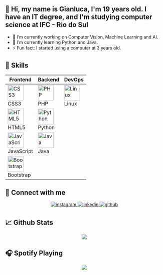 <!-- <div align="center">
  <img src="https://rishavanand.github.io/static/images/greetings.gif" width="100%" />
</div> -->

## 👋 Hi, my name is Gianluca, I'm 19 years old. I have an IT degree, and I'm studying computer science at IFC - Rio do Sul 

- 🔭 I’m currently working on Computer Vision, Machine Learning and AI.
- 🌱 I’m currently learning Python and Java.
- ⚡ Fun fact: I started using a computer at 3 years old.

## 🔧 Skills
| Frontend                                  | Backend                                 | DevOps                                |
|-------------------------------------------|-----------------------------------------|--------------------------------------|
| <img src="https://profilinator.rishav.dev/skills-assets/css3-original-wordmark.svg" alt="CSS3" height="50" /><br> CSS3  | <img src="https://profilinator.rishav.dev/skills-assets/php-original.svg" alt="PHP" height="50" /><br> PHP | <img src="https://profilinator.rishav.dev/skills-assets/linux-original.svg" alt="Linux" height="50" /><br> Linux |
| <img src="https://profilinator.rishav.dev/skills-assets/html5-original-wordmark.svg" alt="HTML5" height="50" /><br> HTML5 | <img src="https://profilinator.rishav.dev/skills-assets/python-original.svg" alt="Python" height="50" /><br> Python |                                        |
| <img src="https://profilinator.rishav.dev/skills-assets/javascript-original.svg" alt="JavaScript" height="50" /><br> JavaScript | <img src="https://profilinator.rishav.dev/skills-assets/java-original-wordmark.svg" alt="Java" height="50" /><br> Java |                                        |
| <img src="https://profilinator.rishav.dev/skills-assets/bootstrap-plain.svg" alt="Bootstrap" height="50" /><br> Bootstrap |                                         |                                        |

## 🤝 Connect with me

<div align="center">
  <a href="https://instagram.com/GIANLUCA_SFX" target="_blank">
    <img src="https://img.shields.io/badge/instagram-%23000000.svg?&style=for-the-badge&logo=instagram&logoColor=white" alt="instagram" style="margin-bottom: 5px;" />
  </a>
  <a href="https://linkedin.com/in/gianlucazugno" target="_blank">
    <img src="https://img.shields.io/badge/linkedin-%231E77B5.svg?&style=for-the-badge&logo=linkedin&logoColor=white" alt="linkedin" style="margin-bottom: 5px;" />
  </a>
  <a href="https://github.com/gianlz" target="_blank">
    <img src="https://img.shields.io/badge/github-%2324292e.svg?&style=for-the-badge&logo=github&logoColor=white" alt="github" style="margin-bottom: 5px;" />
  </a>  
</div>

## 📈 Github Stats

<div align="center">
  <img src="https://github-readme-stats.vercel.app/api?username=Gianlz&show_icons=true&count_private=true&hide_border=true&theme=slateorange" align="center" />
</div>

## 🎧 Spotify Playing

<div align="center">
  <img src="https://spotify-github-profile.vercel.app/api/view?uid=carliyps&cover_image=true&theme=default&show_offline=true&background_color=121212&interchange=false&bar_color=53b14f&bar_color_cover=false" />
</div>

<div align="center">
